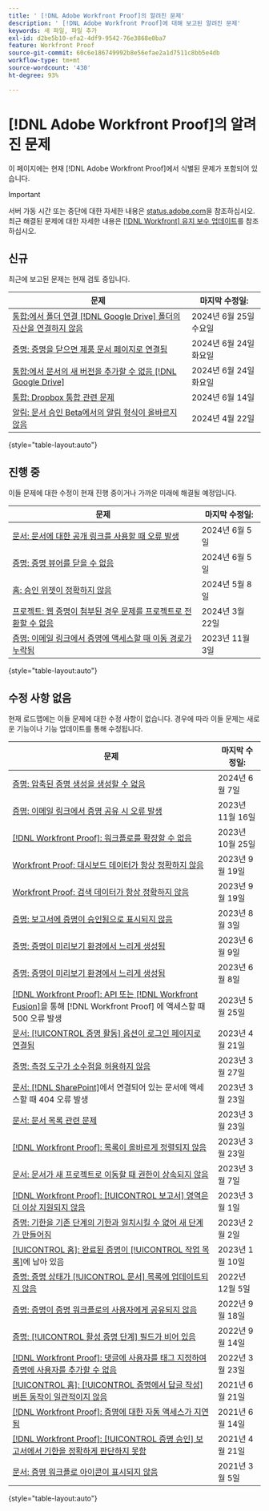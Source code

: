 ```yaml
---
title: ' [!DNL Adobe Workfront Proof]의 알려진 문제'
description: ' [!DNL Adobe Workfront Proof]에 대해 보고된 알려진 문제'
keywords: 새 파일, 파일 추가
exl-id: d2be5b10-efa2-4df9-9542-76e3868e0ba7
feature: Workfront Proof
source-git-commit: 60c6e186749992b8e56efae2a1d7511c8bb5e4db
workflow-type: tm+mt
source-wordcount: '430'
ht-degree: 93%

---
```


# [!DNL Adobe Workfront Proof]의 알려진 문제

이 페이지에는 현재 [!DNL Adobe Workfront Proof]에서 식별된 문제가 포함되어 있습니다.

>[!IMPORTANT]
>
>서버 가동 시간 또는 중단에 대한 자세한 내용은 [status.adobe.com](https://status.adobe.com)을 참조하십시오. 최근 해결된 문제에 대한 자세한 내용은 [[!DNL Workfront] 유지 보수 업데이트](../maintenance/current-updates.md)를 참조하십시오.

## 신규

최근에 보고된 문제는 현재 검토 중입니다.

| **문제** | **마지막 수정일:** |
| -----------------------------------------------------------------| ----------------- |
| [통합:에서 폴더 연결 [!DNL Google Drive] 폴더의 자산을 연결하지 않음](known-issues-workfront/wf-integration-google-folder-not-link-assets.md) | 2024년 6월 25일 수요일 |
| [증명: 증명을 닫으면 제품 문서 페이지로 연결됨](known-issues-workfront/wf-proofs-closing-leads-to-project-docs.md) | 2024년 6월 24일 화요일 |
| [통합:에서 문서의 새 버전을 추가할 수 없음 [!DNL Google Drive]](known-issues-workfront/wf-integrations-cannot-create-version-from-google-drive.md) | 2024년 6월 24일 화요일 |
| [통합: Dropbox 통합 관련 문제](known-issues-workfront/wf-integrations-issues-with-dropbox.md) | 2024년 6월 14일 |
| [알림: 문서 승인 Beta에서의 알림 형식이 올바르지 않음](known-issues-workfront/wf-notifications-document-beta-emails-not-formatted.md) | 2024년 4월 22일 |

{style="table-layout:auto"}

## 진행 중

이들 문제에 대한 수정이 현재 진행 중이거나 가까운 미래에 해결될 예정입니다.

| **문제** | **마지막 수정일:** |
| -----------------------------------------------------------------| ----------------- |
| [문서: 문서에 대한 공개 링크를 사용할 때 오류 발생](known-issues-workfront/wf-documents-public-link-not-working.md) | 2024년 6월 5일 |
| [증명: 증명 뷰어를 닫을 수 없음](known-issues-workfront/wf-proofs-cannot-close-proof-viewer.md) | 2024년 6월 5일 |
| [홈: 승인 위젯이 정확하지 않음](known-issues-workfront/wf-home-approvals-widget-not-up-to-date.md) | 2024년 5월 8일 |
| [프로젝트: 웹 증명이 첨부된 경우 문제를 프로젝트로 전환할 수 없음](known-issues-workfront/wf-project-conversion-fails-if-document-linked.md) | 2024년 3월 22일 |
| [증명: 이메일 링크에서 증명에 액세스할 때 이동 경로가 누락됨](known-issues-workfront/wf-proofs-breadcrumb-missing.md) | 2023년 11월 3일 |

{style="table-layout:auto"}

## 수정 사항 없음

현재 로드맵에는 이들 문제에 대한 수정 사항이 없습니다. 경우에 따라 이들 문제는 새로운 기능이나 기능 업데이트를 통해 수정됩니다.

| **문제** | **마지막 수정일:** |
| -----------------------------------------------------------------| ----------------- |
| [증명: 압축된 증명 생성을 생성할 수 없음](known-issues-workfront/wf-proofs-zipped-proofs-fail.md) | 2024년 6월 7일 |
| [증명: 이메일 링크에서 증명 공유 시 오류 발생](known-issues-workfront/inactive/wf-proofs-error-when-sharing-proof-from-email.md) | 2023년 11월 16일 |
| [[!DNL Workfront Proof]: 워크플로를 확장할 수 없음](known-issues-workfront-proof/proof-cannot-view-workflow.md) | 2023년 10월 25일 |
| [Workfront Proof: 대시보드 데이터가 항상 정확하지 않음](known-issues-workfront-proof/proof-dashboard-data-may-not-be-accurate.md) | 2023년 9월 19일 |
| [Workfront Proof: 검색 데이터가 항상 정확하지 않음](known-issues-workfront-proof/proof-search-data-not-may-not-be-accurate.md) | 2023년 9월 19일 |
| [증명: 보고서에 증명이 승인됨으로 표시되지 않음](known-issues-workfront/inactive/wf-proofs-not-showing-approved-in-report.md) | 2023년 8월 3일 |
| [증명: 증명이 미리보기 환경에서 느리게 생성됨](known-issues-workfront-proof/proof-dependency-rules-multichoice.md) | 2023년 6월 9일 |
| [증명: 증명이 미리보기 환경에서 느리게 생성됨](known-issues-workfront/inactive/wf-proofs-in-preview-created-slowly.md) | 2023년 6월 8일 |
| [[!DNL Workfront Proof]: API 또는 [!DNL Workfront Fusion]](known-issues-workfront-proof/proof-500-error-getallproofs.md)을 통해 [!DNL Workfront Proof] 에 액세스할 때 500 오류 발생 | 2023년 5월 25일 |
| [문서: [!UICONTROL 증명 활동] 옵션이 로그인 페이지로 연결됨](known-issues-workfront/inactive/wf-documents-taken-to-login-screen.md) | 2023년 4월 21일 |
| [증명: 측정 도구가 소수점을 허용하지 않음](known-issues-workfront/inactive/wf-proofs-measure-not-not-accepting-decimals.md) | 2023년 3월 27일 |
| [문서: [!DNL SharePoint]](known-issues-workfront/inactive/wf-documents-404-when-accessing-document-in-sharepoint.md)에서 연결되어 있는 문서에 액세스할 때 404 오류 발생 | 2023년 3월 23일 |
| [문서: 문서 목록 관련 문제](known-issues-workfront/inactive/wf-documents-list-missing-elements.md) | 2023년 3월 23일 |
| [[!DNL Workfront Proof]: 목록이 올바르게 정렬되지 않음](known-issues-workfront-proof/proof-lists-not-sorted-correctly.md) | 2023년 3월 23일 |
| [문서: 문서가 새 프로젝트로 이동할 때 권한이 상속되지 않음](known-issues-workfront/inactive/wf-documents-permissions-not-interited-when-moved.md) | 2023년 3월 7일 |
| [[!DNL Workfront Proof]: [!UICONTROL 보고서] 영역은 더 이상 지원되지 않음](known-issues-workfront-proof/proof-reports-analytics-not-working.md) | 2023년 3월 1일 |
| [증명: 기한을 기존 단계의 기한과 일치시킬 수 없어 새 단계가 만들어짐](known-issues-workfront-proof/proof-new-stage-created.md) | 2023년 2월 2일 |
| [[!UICONTROL 홈]: 완료된 증명이 [!UICONTROL 작업 목록]](known-issues-workfront-proof/completed-proofs-stuck-in-the-work-list.md)에 남아 있음 | 2023년 1월 10일 |
| [증명: 증명 상태가 [!UICONTROL 문서] 목록에 업데이트되지 않음](known-issues-workfront/inactive/wf-documents-status-not-updating-in-document-list.md) | 2022년 12월 5일 |
| [증명: 증명이 증명 워크플로의 사용자에게 공유되지 않음](known-issues-workfront-proof/proof-user-in-stage-does-not-get-access.md) | 2022년 9월 18일 |
| [증명: [!UICONTROL 활성 증명 단계] 필드가 비어 있음](known-issues-workfront/inactive/wf-documents-stages-do-not-populate-on-proof.md) | 2022년 9월 14일 |
| [[!DNL Workfront Proof]: 댓글에 사용자를 태그 지정하여 증명에 사용자를 추가할 수 없음](known-issues-workfront-proof/cannot-add-user-to-proof.md) | 2022년 3월 23일 |
| [[!UICONTROL 홈]: [!UICONTROL 증명에서 답글 작성] 버튼 동작이 일관적이지 않음](known-issues-workfront-proof/reply-in-proof-button-behavior-is-inconsistent.md) | 2021년 6월 21일 |
| [[!DNL Workfront Proof]: 증명에 대한 자동 액세스가 지연됨](known-issues-workfront-proof/automatic-access-to-proofs-are-delayed.md) | 2021년 6월 14일 |
| [[!DNL Workfront Proof]: [!UICONTROL 증명 승인] 보고서에서 기한을 정확하게 판단하지 못함](known-issues-workfront-proof/proof-approval-report-cant-accurately-determine-deadlines.md) | 2021년 4월 21일 |
| [문서: 증명 워크플로 아이콘이 표시되지 않음](known-issues-workfront-proof/proof-workflow-icon-is-not-displaying.md) | 2021년 3월 5일 |

{style="table-layout:auto"}

